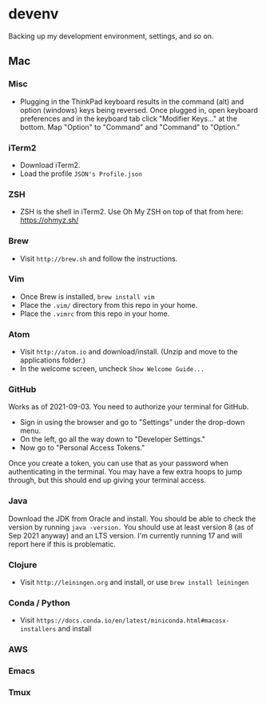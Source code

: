 # devenv
Backing up my development environment, settings, and so on.

## Mac

### Misc

* Plugging in the ThinkPad keyboard results in the command (alt) and option (windows)
keys being reversed. Once plugged in, open keyboard preferences and in the keyboard tab
click "Modifier Keys..." at the bottom. Map "Option" to "Command" and "Command" to
"Option."

### iTerm2

* Download iTerm2.
* Load the profile `JSON's Profile.json`

### ZSH

* ZSH is the shell in iTerm2. Use Oh My ZSH on top of that from here: https://ohmyz.sh/

### Brew

* Visit `http://brew.sh` and follow the instructions.

### Vim

* Once Brew is installed, `brew install vim`
* Place the `.vim/` directory from this repo in your home.
* Place the `.vimrc` from this repo in your home.

### Atom

* Visit `http://atom.io` and download/install. (Unzip and move to the applications folder.)
* In the welcome screen, uncheck `Show Welcome Guide...`

### GitHub

Works as of 2021-09-03. You need to authorize your terminal for GitHub.

* Sign in using the browser and go to "Settings" under the drop-down menu.
* On the left, go all the way down to "Developer Settings."
* Now go to "Personal Access Tokens."

Once you create a token, you can use that as your password when authenticating in
the terminal. You may have a few extra hoops to jump through, but this should
end up giving your terminal access.

### Java

Download the JDK from Oracle and install. You should be able to check the version
by running `java -version.` You should use at least version 8 (as of Sep 2021 anyway)
and an LTS version. I'm currently running 17 and will report here if this is problematic.

### Clojure

* Visit `http://leiningen.org` and install, or use `brew install leiningen`

### Conda / Python

* Visit `https://docs.conda.io/en/latest/miniconda.html#macosx-installers` and install

### AWS

### Emacs

### Tmux


